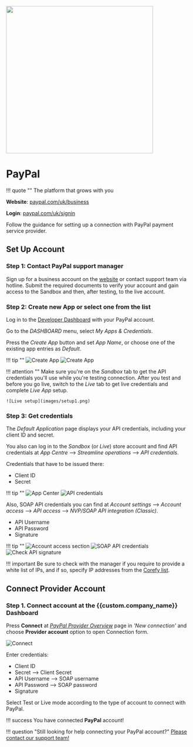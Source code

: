 <img src="https://static.openfintech.io/payment_providers/paypal/logo.svg?w=400" width="400px">

# PayPal

!!! quote ""
    The platform that grows with you

**Website**: [paypal.com/uk/business](https://www.paypal.com/uk/business)

**Login**: [paypal.com/uk/signin](https://www.paypal.com/uk/signin)

Follow the guidance for setting up a connection with PayPal payment service provider.

## Set Up Account

### Step 1: Contact PayPal support manager

Sign up for a business account on the [website](https://www.paypal.com/bizsignup/#/checkAccount) or contact support team via hotline. Submit the required documents to verify your account and gain access to the Sandbox and then, after testing, to the live account.

### Step 2: Create new App or select one from the list 

Log in to the [Developer Dashboard](https://www.paypal.com/signin?returnUri=https%3A%2F%2Fdeveloper.paypal.com%2Fdeveloper%2Fapplications&_ga=1.13091063.1562130854.1623839968) with your PayPal account. 

Go to the *DASHBOARD* menu, select *My Apps & Credentials*.

Press the *Create App* button and set *App Name*, or choose one of the existing app entries as *Default*.

!!! tip ""
    ![Create App](images/createapp1.png)
    ![Create App](images/createapp2.png)

!!! attention ""
    Make sure you're on the *Sandbox* tab to get the API credentials you'll use while you're testing connection. After you test and before you go live, switch to the *Live* tab to get live credentials and complete *Live App* setup.

    ![Live setup](images/setup1.png) 



### Step 3: Get credentials

The *Default Application* page displays your API credentials, including your client ID and secret.

You also can log in to the *Sandbox* (or *Live*) store account and find API credentials at *App Centre* --> *Streamline operations* --> *API credentials*. 

Credentials that have to be issued there:

* Client ID
* Secret

!!! tip ""
    ![App Center](images/api-creds.png)
    ![API credentials](images/api-creds2.png)

Also, SOAP API credentials you can find at *Account settings* --> *Account access* --> *API access* --> *NVP/SOAP API integration (Classic)*.

* API Username
* API Password
* Signature

!!! tip ""
    ![Account access section](images/account-access.png)
    ![SOAP API credentials](images/soap-api.png)
    ![Check API signature](images/api-signature.png)

!!! important
    Be sure to check with the manager if you require to provide a white list of IPs, and if so, specify IP addresses from the [Corefy list](/integration/ips/).

## Connect Provider Account

### Step 1. Connect account at the {{custom.company_name}} Dashboard

Press **Connect** at [*PayPal Provider Overview*]({{custom.dashboard_base_url}}connect-directory/payment-providers/paypal/general) page in *'New connection'* and choose **Provider account** option to open Connection form.

![Connect](images/provider-account.png)

Enter credentials:

* Client ID
* Secret --> Client Secret
* API Username --> SOAP username
* API Password --> SOAP password
* Signature

Select Test or Live mode according to the type of account to connect with PayPal.

!!! success
    You have connected **PayPal** account!

!!! question "Still looking for help connecting your PayPal account?"
    <!--email_off-->[Please contact our support team!](mailto:{{custom.support_email}})<!--/email_off-->
